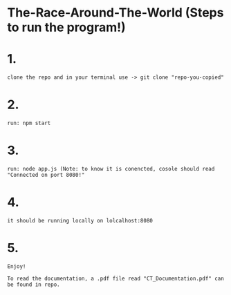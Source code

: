 # The-Race-Around-The-World (Steps to run the program!)

  # 1.
    clone the repo and in your terminal use -> git clone "repo-you-copied" 

  # 2. 
    run: npm start

  # 3.
    run: node app.js (Note: to know it is conencted, cosole should read "Connected on port 8080!"
  
  # 4.
    it should be running locally on lolcalhost:8080

  # 5.
    Enjoy!
  
    To read the documentation, a .pdf file read "CT_Documentation.pdf" can be found in repo.
